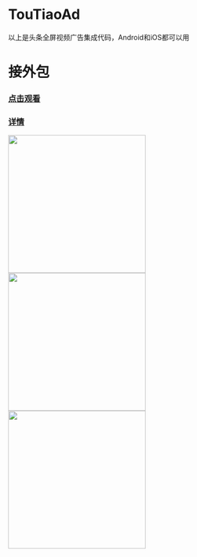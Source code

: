 # TouTiaoAd
以上是头条全屏视频广告集成代码，Android和iOS都可以用
# 接外包
### [点击观看](https://v.youku.com/v_show/id_XNDcwMTI0MjM4NA==.html?sharefrom=iphone&sharekey=15c2945657d5703fb933caf455d9e3530)
### [详情](https://detail.tmall.com/item.htm?id=602530773440)

<img src="https://gitee.com/semperchen/tianxiashuge/raw/master/ttad/toutiaoad4.jpg"  width="280"/><img src="https://gitee.com/semperchen/tianxiashuge/raw/master/ttad/toutiaoad1.jpg"  width="280"/><img src="https://gitee.com/semperchen/tianxiashuge/raw/master/ttad/toutiaoad2.jpg"  width="280"/>


